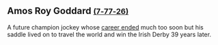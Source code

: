 ## Amos Roy Goddard <small>[(7‑77‑26)](https://brisbane.discovereverafter.com/profile/31724980 "Go to Memorial Information" )</small>

A future champion jockey whose [career ended](https://trove.nla.gov.au/newspaper/article/70555868) much too soon but his saddle lived on to travel the world and win the Irish Derby 39 years later. 
